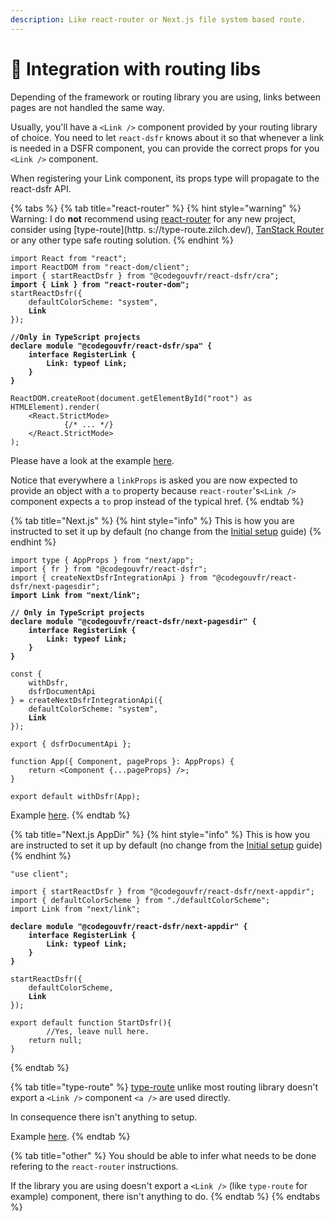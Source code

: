 ```yaml
---
description: Like react-router or Next.js file system based route.
---
```


# 🔀 Integration with routing libs

Depending of the framework or routing library you are using, links between pages are not handled the same way.

Usually, you'll have a `<Link />` component provided by your routing library of choice. You need to let `react-dsfr` knows about it so that whenever a link is needed in a DSFR component, you can provide the correct props for you `<Link />` component.

When registering your Link component, its props type will propagate to the react-dsfr API.

{% tabs %}
{% tab title="react-router" %}
{% hint style="warning" %}
Warning: I do **not** recommend using [react-router](https://reactrouter.com/en/main) for any new project, consider using [type-route](http.     s://type-route.zilch.dev/), [TanStack Router](https://tanstack.com/router/v1) or any other type safe routing solution.
{% endhint %}

<pre class="language-tsx"><code class="lang-tsx">import React from "react";
import ReactDOM from "react-dom/client";
import { startReactDsfr } from "@codegouvfr/react-dsfr/cra";
<strong>import { Link } from "react-router-dom";
</strong>startReactDsfr({ 
    defaultColorScheme: "system", 
<strong>    Link 
</strong>});

<strong>//Only in TypeScript projects
</strong><strong>declare module "@codegouvfr/react-dsfr/spa" {
</strong><strong>    interface RegisterLink { 
</strong><strong>        Link: typeof Link;
</strong><strong>    }
</strong><strong>}
</strong>
ReactDOM.createRoot(document.getElementById("root") as HTMLElement).render(
    &#x3C;React.StrictMode>
            {/* ... */}
    &#x3C;/React.StrictMode>
);
</code></pre>

Please have a look at the example [here](https://github.com/codegouvfr/react-dsfr/blob/main/test/integration/vite/src/main.tsx).

Notice that everywhere a `linkProps` is asked you are now expected to provide an object with a `to` property because `react-router`'s`<Link />` component expects a `to` prop instead of the typical href.
{% endtab %}

{% tab title="Next.js" %}
{% hint style="info" %}
This is how you are instructed to set it up by default (no change from the [Initial setup](./#next.js) guide)
{% endhint %}

<pre class="language-tsx" data-title="pages/_app.tsx"><code class="lang-tsx">import type { AppProps } from "next/app";
import { fr } from "@codegouvfr/react-dsfr";
import { createNextDsfrIntegrationApi } from "@codegouvfr/react-dsfr/next-pagesdir";
<strong>import Link from "next/link";
</strong>
<strong>// Only in TypeScript projects
</strong><strong>declare module "@codegouvfr/react-dsfr/next-pagesdir" {
</strong><strong>    interface RegisterLink { 
</strong><strong>        Link: typeof Link;
</strong><strong>    }
</strong><strong>}
</strong>
const { 
    withDsfr,
    dsfrDocumentApi
} = createNextDsfrIntegrationApi({
    defaultColorScheme: "system",
<strong>    Link
</strong>});

export { dsfrDocumentApi };

function App({ Component, pageProps }: AppProps) {
    return &#x3C;Component {...pageProps} />;
}

export default withDsfr(App);
</code></pre>

Example [here](https://github.com/codegouvfr/react-dsfr/blob/main/test/integration/next-pagesdir/pages/\_app.tsx).
{% endtab %}

{% tab title="Next.js AppDir" %}
{% hint style="info" %}
This is how you are instructed to set it up by default (no change from the [Initial setup](./#next.js) guide)
{% endhint %}

<pre class="language-tsx" data-title="app/StartDsfr.tsx"><code class="lang-tsx">"use client";

import { startReactDsfr } from "@codegouvfr/react-dsfr/next-appdir";
import { defaultColorScheme } from "./defaultColorScheme";
import Link from "next/link";

<strong>declare module "@codegouvfr/react-dsfr/next-appdir" {
</strong><strong>    interface RegisterLink { 
</strong><strong>        Link: typeof Link;
</strong><strong>    }
</strong><strong>}
</strong>
startReactDsfr({ 
	defaultColorScheme, 
<strong>	Link
</strong>});

export default function StartDsfr(){
        //Yes, leave null here.
	return null;
}
</code></pre>
{% endtab %}

{% tab title="type-route" %}
[type-route](https://type-route.zilch.dev/) unlike most routing library doesn't export a `<Link />` component `<a />` are used directly.

In consequence there isn't anything to setup.

Example [here](https://github.com/codegouvfr/react-dsfr/blob/e8b78dd5ad069a322fbcc34b34b25d4ac8214e34/test/integration/cra/src/index.tsx#L33).
{% endtab %}

{% tab title="other" %}
You should be able to infer what needs to be done refering to the `react-router` instructions.

If the library you are using doesn't export a `<Link />` (like `type-route` for example) component, there isn't anything to do.
{% endtab %}
{% endtabs %}
